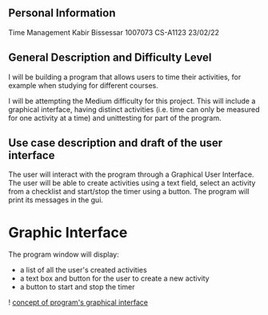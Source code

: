 ## Personal Information 

Time Management
Kabir Bissessar
1007073
CS-A1123
23/02/22

## General Description and Difficulty Level

I will be building a program that allows users to time their activities, for example when studying for different courses. 

I will be attempting the Medium difficulty for this project. This will include a graphical interface, having distinct activities (i.e. time can only be measured for one activity at a time) and unittesting for part of the program.

## Use case description and draft of the user interface

The user will interact with the program through a Graphical User Interface. The user will be able to create activities using a text field, select an activity from a checklist and start/stop the timer using a button. The program will print its messages in the gui. 

# Graphic Interface

The program window will display:
- a list of all the user's created activities 
- a text box and button for the user to create a new activity
- a button to start and stop the timer

! [concept of program's graphical interface](/Documents/Y2-program-concept.png "Concept of program's graphical interface")